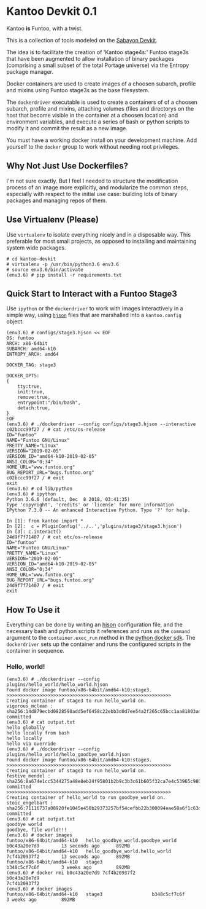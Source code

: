 # Kantoo Devkit 0.1 #

Kantoo **is** Funtoo, with a twist.

This is a collection of tools modeled on the [Sabayon Devkit](https://github.com/Sabayon/devkit).

The idea is to facilitate the creation of 'Kantoo stage4s:' Funtoo stage3s that have been augmented to allow installation of binary packages (comprising a small subset of the total Portage universe) via the Entropy package manager.

Docker containers are used to create images of a choosen subarch, profile and mixins using Funtoo stage3s as the base filesystem.  

The `dockerdriver` executable is used to create a containers of of a choosen subarch, profile and mixins, attaching volumes (files and directorys on the host that become visible in the container at a choosen location) and environment variables, and execute a series of bash or python scripts to modify it and commit the result as a new image.

You must have a working docker install on your development machine. Add yourself to the `docker` group to work without needing root privileges.  

## Why Not Just Use Dockerfiles? ##

I'm not sure exactly. But I feel I needed to structure the modification process of an image more explicitly, and modularize the common steps, especially with respect to the initial use case: building lots of binary packages and managing repos of them.

## Use Virtualenv (Please) ##

Use `virtualenv` to isolate everything nicely and in a disposable way. This preferable for most small projects, as opposed to installing and maintaining system wide packages.

```commandline
# cd kantoo-devkit
# virtualenv -p /usr/bin/python3.6 env3.6
# source env3.6/bin/activate
(env3.6) # pip install -r requirements.txt
```

## Quick Start to Interact with a Funtoo Stage3 ##

Use `ipython` or the `dockerdriver` to work with images interactively in a simple way, using [`hjson`](hjson.org) files that are marshalled into a `kantoo.config` object.


```commandline
(env3.6) # configs/stage3.hjson << EOF
OS: funtoo
ARCH: x86-64bit
SUBARCH: amd64-k10
ENTROPY_ARCH: amd64

DOCKER_TAG: stage3

DOCKER_OPTS:
{
    tty:true,
    init:true,
    remove:true,
    entrypoint:"/bin/bash",
    detach:true,
}
EOF
(env3.6) # ./dockerdriver --config configs/stage3.hjson --interactive
c02bccc99f27 / # cat /etc/os-release 
ID="funtoo"
NAME="Funtoo GNU/Linux"
PRETTY_NAME="Linux"
VERSION="2019-02-05"
VERSION_ID="amd64-k10-2019-02-05"
ANSI_COLOR="0;34"
HOME_URL="www.funtoo.org"
BUG_REPORT_URL="bugs.funtoo.org"
c02bccc99f27 / # exit
exit
(env3.6) # cd lib/python
(env3.6) # ipython
Python 3.6.6 (default, Dec  8 2018, 03:41:35) 
Type 'copyright', 'credits' or 'license' for more information
IPython 7.3.0 -- An enhanced Interactive Python. Type '?' for help.

In [1]: from kantoo import * 
In [2]:  c = PluginConfig('../..','plugins/stage3/stage3.hjson')
In [3]: c.interact() 
24d9f7f71407 / # cat etc/os-release
ID="funtoo"
NAME="Funtoo GNU/Linux"
PRETTY_NAME="Linux"
VERSION="2019-02-05"
VERSION_ID="amd64-k10-2019-02-05"
ANSI_COLOR="0;34"
HOME_URL="www.funtoo.org"
BUG_REPORT_URL="bugs.funtoo.org"
24d9f7f71407 / # exit
exit
```

## How To Use it ##

Everything can be done by writing an [hjson](hjson.org) configuration file, and the necessary bash and python scripts it references and runs as the `command` argument to the `container.exec_run` method in the [python docker sdk](https://docker-py.readthedocs.io/en/stable/index.html). The `dockerdriver` sets up the container and runs the configured scripts in the container in sequence.

### Hello, world! ###

```commandline
(env3.6) # ./dockerdriver --config plugins/hello_world/hello_world.hjson
Found docker image funtoo/x86-64bit/amd64-k10:stage3.
>>>>>>>>>>>>>>>>>>>>>>>>>>>>>>>>>>>>>>>>>>>>>>>>>>>>>>>>>>>>
Creating container of stage3 to run hello_world on.
vigorous_mclean : sha256:14d879ecbd0828598add5ef6458c22ebb3d0d7ee54a2f265c65bcc1aa81803ad committed
(env3.6) # cat output.txt
hello globally
hello locally from bash
hello locally
hello via override
(env3.6) # ./dockerdriver --config plugins/hello_world/hello_goodbye_world.hjson
Found docker image funtoo/x86-64bit/amd64-k10:stage3.
>>>>>>>>>>>>>>>>>>>>>>>>>>>>>>>>>>>>>>>>>>>>>>>>>>>>>>>>>>>>
Creating container of stage3 to run hello_world on.
festive_mendel : sha256:8a674e1cc5344275a48e8eb24f95801b2b9c3b3c61b605f32ca7e4c53965c980 committed
>>>>>>>>>>>>>>>>>>>>>>>>>>>>>>>>>>>>>>>>>>>>>>>>>>>>>>>>>>>>
Creating container of hello_world to run goodbye_world on.
stoic_engelbart : sha256:71116737a08920fe1045e450b29373257bf54cefbb22b300094eae58a6f1c63d committed
(env3.6) # cat output.txt
goodbye world
goodbye, file world!!!
(env3.6) # docker images
funtoo/x86-64bit/amd64-k10   hello_goodbye_world.goodbye_world           b0c43a20e7d9        13 seconds ago      892MB
funtoo/x86-64bit/amd64-k10   hello_goodbye_world.hello_world             7cf4b20937f2        13 seconds ago      892MB
funtoo/x86-64bit/amd64-k10   stage3                                      b348c5cf7c6f        3 weeks ago         892MB
(env3.6) # docker rmi b0c43a20e7d9 7cf4b20937f2 
b0c43a20e7d9
7cf4b20937f2
(env3.6) # docker images
funtoo/x86-64bit/amd64-k10   stage3                  b348c5cf7c6f        3 weeks ago         892MB
 


```
